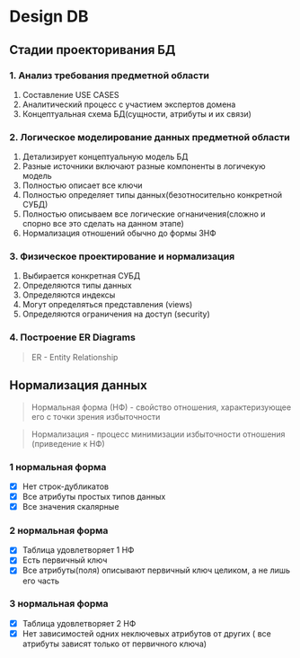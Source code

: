 # Design DB

## Стадии проекторивания БД

### 1. Анализ требования предметной области

1. Составление USE CASES
2. Аналитический процесс с участием экспертов домена
3. Концептуальная схема БД(сущности, атрибуты и их связи)

### 2. Логическое моделирование данных предметной области

1. Детализирует концептуальную модель БД
2. Разные источники включают разные компоненты в логичекую модель
3. Полностью описает все ключи
4. Полностью определяет типы данных(безотносительно конкретной СУБД)
5. Полностью описываем все логические огнаничения(сложно и спорно все это сделать на данном этапе)
6. Нормализация отношений обычно до формы 3НФ

### 3. Физическое проектирование и нормализация

1. Выбирается конкретная СУБД
2. Определяются типы данных
3. Определяются индексы
4. Могут определяться представления (views)
5. Определяются ограничения на доступ (security)

### 4. Построение ER Diagrams

> ER - Entity Relationship


## Нормализация данных

> Нормальная форма (НФ) - свойство отношения, характеризующее его с точки зрения избыточности


> Нормализация - процесс минимизации избыточности отношения (приведение к НФ)


### 1 нормальная форма

- [x] Нет строк-дубликатов
- [x] Все атрибуты простых типов данных
- [x] Все значения скалярные

### 2 нормальная форма

- [x] Таблица удовлетворяет 1 НФ
- [x] Есть первичный ключ
- [x] Все атрибуты(поля) описывают первичный ключ целиком, а не лишь его часть

### 3 нормальная форма

- [x] Таблица удовлетворяет 2 НФ
- [x] Нет зависимостей одних неключевых атрибутов от других ( все атрибуты зависят только от первичного ключа)